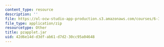 ```yaml
---
content_type: resource
description: ''
file: https://ol-ocw-studio-app-production.s3.amazonaws.com/courses/6-302-feedback-systems-spring-2007/42d6e14dd3dfab61d7d230cc95a04648_pzapplet.jar
file_type: application/zip
resourcetype: Other
title: pzapplet.jar
uid: 42d6e14d-d3df-ab61-d7d2-30cc95a04648
---
```


